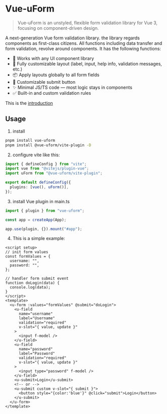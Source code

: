 # Vue-uForm

> Vue-uForm is an unstyled, flexible form validation library for Vue 3, focusing on component-driven design.

A next-generation Vue form validation library. the library regards components as first-class citizens. All functions including data transfer and form validation, revolve around components. It has the following functions:

- 🎨 Works with any UI component library
- 🧩 Fully customizable layout (label, input, help info, validation messages, etc.)
- 📦 Apply layouts globally to all form fields
- 🔘 Customizable submit button
- ✨ Minimal JS/TS code — most logic stays in components
- ✅ Built-in and custom validation rules

This is the [introduction](./introduction.md)

## Usage

1. install

```bash
pnpm install vue-uform
pnpm install @vue-uform/vite-plugin -D
```

2. configure vite like this:

```ts
import { defineConfig } from "vite";
import vue from "@vitejs/plugin-vue";
import uForm from "@vue-uform/vite-plugin";

export default defineConfig({
  plugins: [vue(), uForm()],
});
```

3. install Vue plugin in main.ts

```ts
import { plugin } from "vue-uform";

const app = createApp(App);

app.use(plugin, {}).mount("#app");
```

4. This is a simple example:

```vue
<script setup>
// init form values
const formValues = {
  username: "",
  password: "",
};

// handler form submit event
function doLogin(data) {
  console.log(data);
}
</script>
<template>
  <u-form :values="formValues" @submit="doLogin">
    <u-field
      name="username"
      label="Username"
      validation="required"
      v-slot="{ value, update }"
    >
      <input f-model />
    </u-field>
    <u-field
      name="password"
      label="Password"
      validation="required"
      v-slot="{ value, update }"
    >
      <input type="password" f-model />
    </u-field>
    <u-submit>Login</u-submit>
    <!-- or -->
    <u-submit custom v-slot="{ submit }">
      <button style="{color:'blue'}" @click="submit">Login</button>
    </u-submit>
  </u-form>
</template>
```
